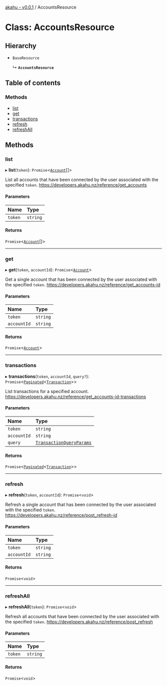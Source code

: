 [akahu - v0.0.1](../README.md) / AccountsResource

# Class: AccountsResource

## Hierarchy

- `BaseResource`

  ↳ **`AccountsResource`**

## Table of contents

### Methods

- [list](AccountsResource.md#list)
- [get](AccountsResource.md#get)
- [transactions](AccountsResource.md#transactions)
- [refresh](AccountsResource.md#refresh)
- [refreshAll](AccountsResource.md#refreshall)

## Methods

### list

▸ **list**(`token`): `Promise`<[`Account`](../modules/models.md#account)[]\>

List all accounts that have been connected by the user associated with the specified `token`.
https://developers.akahu.nz/reference/get_accounts

#### Parameters

| Name | Type |
| :------ | :------ |
| `token` | `string` |

#### Returns

`Promise`<[`Account`](../modules/models.md#account)[]\>

___

### get

▸ **get**(`token`, `accountId`): `Promise`<[`Account`](../modules/models.md#account)\>

Get a single account that has been connected by the user associated with the specified `token`.
https://developers.akahu.nz/reference/get_accounts-id

#### Parameters

| Name | Type |
| :------ | :------ |
| `token` | `string` |
| `accountId` | `string` |

#### Returns

`Promise`<[`Account`](../modules/models.md#account)\>

___

### transactions

▸ **transactions**(`token`, `accountId`, `query?`): `Promise`<[`Paginated`](../modules/models.md#paginated)<[`Transaction`](../modules/models.md#transaction)\>\>

List transactions for a specified account.
https://developers.akahu.nz/reference/get_accounts-id-transactions

#### Parameters

| Name | Type |
| :------ | :------ |
| `token` | `string` |
| `accountId` | `string` |
| `query` | [`TransactionQueryParams`](../modules/models.md#transactionqueryparams) |

#### Returns

`Promise`<[`Paginated`](../modules/models.md#paginated)<[`Transaction`](../modules/models.md#transaction)\>\>

___

### refresh

▸ **refresh**(`token`, `accountId`): `Promise`<`void`\>

Refresh a single account that has been connected by the user associated with the specified `token`.
https://developers.akahu.nz/reference/post_refresh-id

#### Parameters

| Name | Type |
| :------ | :------ |
| `token` | `string` |
| `accountId` | `string` |

#### Returns

`Promise`<`void`\>

___

### refreshAll

▸ **refreshAll**(`token`): `Promise`<`void`\>

Refresh all accounts that have been connected by the user associated with the specified `token`.
https://developers.akahu.nz/reference/post_refresh

#### Parameters

| Name | Type |
| :------ | :------ |
| `token` | `string` |

#### Returns

`Promise`<`void`\>
